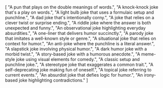[
    "A pun that plays on the double meanings of words.",
    "A knock-knock joke that's a play on words.",
    "A light bulb joke that uses a formulaic setup and punchline.",
    "A dad joke that's intentionally corny.",
    "A joke that relies on a clever twist or surprise ending.",
    "A riddle joke where the answer is both unexpected and funny.",
    "An observational joke highlighting everyday absurdities.",
    "A one-liner that delivers humor succinctly.",
    "A parody joke that imitates a well-known style or genre.",
    "A situational joke that relies on context for humor.",
    "An anti-joke where the punchline is a literal answer.",
    "A slapstick joke involving physical humor.",
    "A dark humor joke with a morbid twist.",
    "A story-based joke with a humorous anecdote.",
    "A meme-style joke using visual elements for comedy.",
    "A classic setup and punchline joke.",
    "A stereotype joke that exaggerates a common trait.",
    "A self-deprecating joke making fun of oneself.",
    "A topical joke referring to current events.",
    "An absurdist joke that defies logic for humor.",
    "An irony-based joke highlighting contradictions."
]
